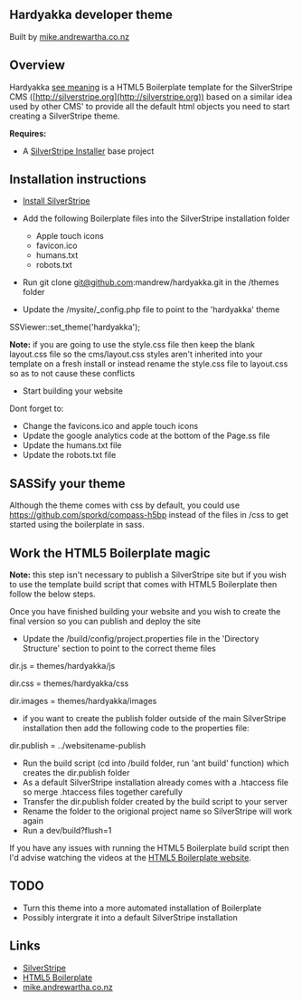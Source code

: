 ## Hardyakka developer theme
Built by [mike.andrewartha.co.nz](http://mike.andrewartha.co.nz/)

## Overview
Hardyakka [see meaning](http://en.wikipedia.org/wiki/Yakka) is a HTML5 Boilerplate template for the SilverStripe CMS ([http://silverstripe.org](http://silverstripe.org)) based on a similar idea used by other CMS' to provide all the default html objects you need to start creating a SilverStripe theme.

**Requires:**
 * A [SilverStripe Installer](http://github.com/silverstripe/silverstripe-installer) base project

## Installation instructions ##
 * [Install SilverStripe](http://silverstripe.org/download)
 * Add the following Boilerplate files into the SilverStripe installation folder
	* Apple touch icons
	* favicon.ico
	* humans.txt
	* robots.txt

 * Run git clone git@github.com:mandrew/hardyakka.git in the /themes folder
 * Update the /mysite/_config.php file to point to the 'hardyakka' theme

SSViewer::set_theme('hardyakka');

**Note:** if you are going to use the style.css file then keep the blank layout.css file so the cms/layout.css styles aren't inherited into your template on a fresh install
or instead rename the style.css file to layout.css so as to not cause these conflicts

 * Start building your website

Dont forget to:

 * Change the favicons.ico and apple touch icons
 * Update the google analytics code at the bottom of the Page.ss file
 * Update the humans.txt file
 * Update the robots.txt file

## SASSify your theme ##

Although the theme comes with css by default, you could use https://github.com/sporkd/compass-h5bp instead of the files in /css to get started using the boilerplate in sass.
 
## Work the HTML5 Boilerplate magic ##

**Note:** this step isn't necessary to publish a SilverStripe site but if you wish to use the template build script that comes with HTML5 Boilerplate then follow the below steps.

Once you have finished building your website and you wish to create the final version so you can publish and deploy the site

 * Update the /build/config/project.properties file in the 'Directory Structure' section to point to the correct theme files

dir.js = themes/hardyakka/js

dir.css = themes/hardyakka/css

dir.images = themes/hardyakka/images

 * if you want to create the publish folder outside of the main SilverStripe installation then add the following code to the properties file:

dir.publish = ../websitename-publish

 * Run the build script (cd into /build folder, run 'ant build' function) which creates the dir.publish folder
 * As a default SilverStripe installation already comes with a .htaccess file so merge .htaccess files together carefully
 * Transfer the dir.publish folder created by the build script to your server
 * Rename the folder to the origional project name so SilverStripe will work again
 * Run a dev/build?flush=1

If you have any issues with running the HTML5 Boilerplate build script then I'd advise watching the videos at the [HTML5 Boilerplate website](http://html5boilerplate.com/).

## TODO ##

 * Turn this theme into a more automated installation of Boilerplate
 * Possibly intergrate it into a default SilverStripe installation

## Links ##

 * [SilverStripe](http://silverstripe.org/)
 * [HTML5 Boilerplate](http://html5boilerplate.com/)
 * [mike.andrewartha.co.nz](http://mike.andrewartha.co.nz/)